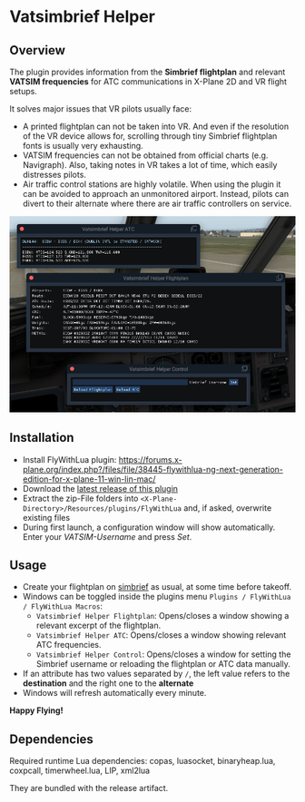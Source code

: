 # Vatsimbrief Helper

## Overview

The plugin provides information from the **Simbrief flightplan** and relevant **VATSIM frequencies** for ATC communications in X-Plane 2D and VR flight setups.

It solves major issues that VR pilots usually face:

* A printed flightplan can not be taken into VR. And even if the resolution of the VR device allows for, scrolling through tiny Simbrief flightplan fonts is usually very exhausting.
* VATSIM frequencies can not be obtained from official charts (e.g. Navigraph). Also, taking notes in VR takes a lot of time, which easily distresses pilots.
* Air traffic control stations are highly volatile. When using the plugin it can be avoided to approach an unmonitored airport. Instead, pilots can divert to their alternate where there are air traffic controllers on service.

![All windows](screenshots/overview.png "All windows")

## Installation

* Install FlyWithLua plugin: https://forums.x-plane.org/index.php?/files/file/38445-flywithlua-ng-next-generation-edition-for-x-plane-11-win-lin-mac/
* Download the [latest release of this plugin](https://github.com/RedXi/vatsimbrief-helper/releases/latest)
* Extract the zip-File folders into `<X-Plane-Directory>/Resources/plugins/FlyWithLua` and, if asked, overwrite existing files
* During first launch, a configuration window will show automatically. Enter your *VATSIM-Username* and press *Set*.

## Usage

* Create your flightplan on [simbrief](https://www.simbrief.com/) as usual, at some time before takeoff.
* Windows can be toggled inside the plugins menu `Plugins / FlyWithLua / FlyWithLua Macros`:
  * `Vatsimbrief Helper Flightplan`: Opens/closes a window showing a relevant excerpt of the flightplan.
  * `Vatsimbrief Helper ATC`: Opens/closes a window showing relevant ATC frequencies.
  * `Vatsimbrief Helper Control`: Opens/closes a window for setting the Simbrief username or reloading the flightplan or ATC data manually.
* If an attribute has two values separated by `/`, the left value refers to the **destination** and the right one to the **alternate**
* Windows will refresh automatically every minute.

**Happy Flying!**

## Dependencies

Required runtime Lua dependencies: copas, luasocket, binaryheap.lua, coxpcall, timerwheel.lua, LIP, xml2lua

They are bundled with the release artifact.
